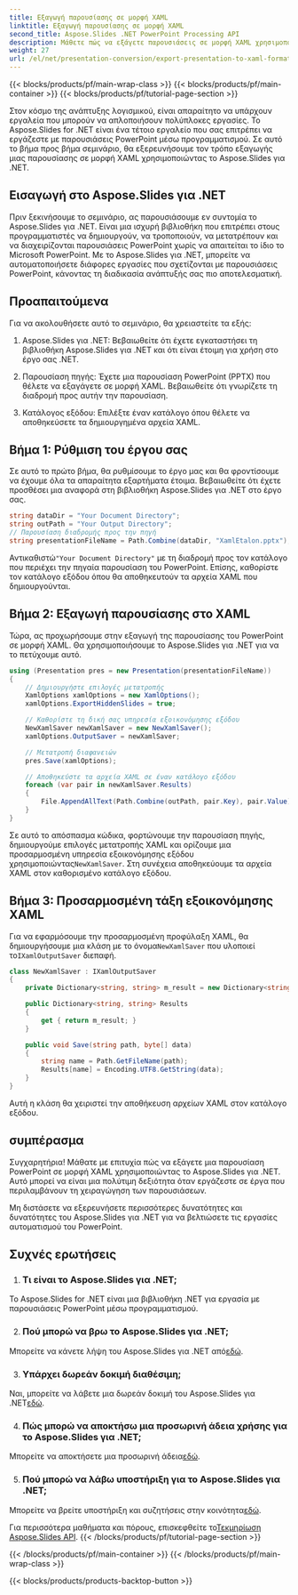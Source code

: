 ```yaml
---
title: Εξαγωγή παρουσίασης σε μορφή XAML
linktitle: Εξαγωγή παρουσίασης σε μορφή XAML
second_title: Aspose.Slides .NET PowerPoint Processing API
description: Μάθετε πώς να εξάγετε παρουσιάσεις σε μορφή XAML χρησιμοποιώντας το Aspose.Slides για .NET. Δημιουργήστε διαδραστικό περιεχόμενο χωρίς κόπο!
weight: 27
url: /el/net/presentation-conversion/export-presentation-to-xaml-format/
---
```


{{< blocks/products/pf/main-wrap-class >}}
{{< blocks/products/pf/main-container >}}
{{< blocks/products/pf/tutorial-page-section >}}


Στον κόσμο της ανάπτυξης λογισμικού, είναι απαραίτητο να υπάρχουν εργαλεία που μπορούν να απλοποιήσουν πολύπλοκες εργασίες. Το Aspose.Slides for .NET είναι ένα τέτοιο εργαλείο που σας επιτρέπει να εργάζεστε με παρουσιάσεις PowerPoint μέσω προγραμματισμού. Σε αυτό το βήμα προς βήμα σεμινάριο, θα εξερευνήσουμε τον τρόπο εξαγωγής μιας παρουσίασης σε μορφή XAML χρησιμοποιώντας το Aspose.Slides για .NET. 

## Εισαγωγή στο Aspose.Slides για .NET

Πριν ξεκινήσουμε το σεμινάριο, ας παρουσιάσουμε εν συντομία το Aspose.Slides για .NET. Είναι μια ισχυρή βιβλιοθήκη που επιτρέπει στους προγραμματιστές να δημιουργούν, να τροποποιούν, να μετατρέπουν και να διαχειρίζονται παρουσιάσεις PowerPoint χωρίς να απαιτείται το ίδιο το Microsoft PowerPoint. Με το Aspose.Slides για .NET, μπορείτε να αυτοματοποιήσετε διάφορες εργασίες που σχετίζονται με παρουσιάσεις PowerPoint, κάνοντας τη διαδικασία ανάπτυξής σας πιο αποτελεσματική.

## Προαπαιτούμενα

Για να ακολουθήσετε αυτό το σεμινάριο, θα χρειαστείτε τα εξής:

1. Aspose.Slides για .NET: Βεβαιωθείτε ότι έχετε εγκαταστήσει τη βιβλιοθήκη Aspose.Slides για .NET και ότι είναι έτοιμη για χρήση στο έργο σας .NET.

2. Παρουσίαση πηγής: Έχετε μια παρουσίαση PowerPoint (PPTX) που θέλετε να εξαγάγετε σε μορφή XAML. Βεβαιωθείτε ότι γνωρίζετε τη διαδρομή προς αυτήν την παρουσίαση.

3. Κατάλογος εξόδου: Επιλέξτε έναν κατάλογο όπου θέλετε να αποθηκεύσετε τα δημιουργημένα αρχεία XAML.

## Βήμα 1: Ρύθμιση του έργου σας

Σε αυτό το πρώτο βήμα, θα ρυθμίσουμε το έργο μας και θα φροντίσουμε να έχουμε όλα τα απαραίτητα εξαρτήματα έτοιμα. Βεβαιωθείτε ότι έχετε προσθέσει μια αναφορά στη βιβλιοθήκη Aspose.Slides για .NET στο έργο σας.

```csharp
string dataDir = "Your Document Directory";
string outPath = "Your Output Directory";
// Παρουσίαση διαδρομής προς την πηγή
string presentationFileName = Path.Combine(dataDir, "XamlEtalon.pptx");
```

 Αντικαθιστώ`"Your Document Directory"` με τη διαδρομή προς τον κατάλογο που περιέχει την πηγαία παρουσίαση του PowerPoint. Επίσης, καθορίστε τον κατάλογο εξόδου όπου θα αποθηκευτούν τα αρχεία XAML που δημιουργούνται.

## Βήμα 2: Εξαγωγή παρουσίασης στο XAML

Τώρα, ας προχωρήσουμε στην εξαγωγή της παρουσίασης του PowerPoint σε μορφή XAML. Θα χρησιμοποιήσουμε το Aspose.Slides για .NET για να το πετύχουμε αυτό. 

```csharp
using (Presentation pres = new Presentation(presentationFileName))
{
    // Δημιουργήστε επιλογές μετατροπής
    XamlOptions xamlOptions = new XamlOptions();
    xamlOptions.ExportHiddenSlides = true;

    // Καθορίστε τη δική σας υπηρεσία εξοικονόμησης εξόδου
    NewXamlSaver newXamlSaver = new NewXamlSaver();
    xamlOptions.OutputSaver = newXamlSaver;

    // Μετατροπή διαφανειών
    pres.Save(xamlOptions);

    // Αποθηκεύστε τα αρχεία XAML σε έναν κατάλογο εξόδου
    foreach (var pair in newXamlSaver.Results)
    {
        File.AppendAllText(Path.Combine(outPath, pair.Key), pair.Value);
    }
}
```

 Σε αυτό το απόσπασμα κώδικα, φορτώνουμε την παρουσίαση πηγής, δημιουργούμε επιλογές μετατροπής XAML και ορίζουμε μια προσαρμοσμένη υπηρεσία εξοικονόμησης εξόδου χρησιμοποιώντας`NewXamlSaver`. Στη συνέχεια αποθηκεύουμε τα αρχεία XAML στον καθορισμένο κατάλογο εξόδου.

## Βήμα 3: Προσαρμοσμένη τάξη εξοικονόμησης XAML

 Για να εφαρμόσουμε την προσαρμοσμένη προφύλαξη XAML, θα δημιουργήσουμε μια κλάση με το όνομα`NewXamlSaver` που υλοποιεί το`IXamlOutputSaver` διεπαφή.

```csharp
class NewXamlSaver : IXamlOutputSaver
{
    private Dictionary<string, string> m_result = new Dictionary<string, string>();

    public Dictionary<string, string> Results
    {
        get { return m_result; }
    }

    public void Save(string path, byte[] data)
    {
        string name = Path.GetFileName(path);
        Results[name] = Encoding.UTF8.GetString(data);
    }
}
```

Αυτή η κλάση θα χειριστεί την αποθήκευση αρχείων XAML στον κατάλογο εξόδου.

## συμπέρασμα

Συγχαρητήρια! Μάθατε με επιτυχία πώς να εξάγετε μια παρουσίαση PowerPoint σε μορφή XAML χρησιμοποιώντας το Aspose.Slides για .NET. Αυτό μπορεί να είναι μια πολύτιμη δεξιότητα όταν εργάζεστε σε έργα που περιλαμβάνουν τη χειραγώγηση των παρουσιάσεων.

Μη διστάσετε να εξερευνήσετε περισσότερες δυνατότητες και δυνατότητες του Aspose.Slides για .NET για να βελτιώσετε τις εργασίες αυτοματισμού του PowerPoint.

## Συχνές ερωτήσεις

1. ### Τι είναι το Aspose.Slides για .NET;
Το Aspose.Slides for .NET είναι μια βιβλιοθήκη .NET για εργασία με παρουσιάσεις PowerPoint μέσω προγραμματισμού.

2. ### Πού μπορώ να βρω το Aspose.Slides για .NET;
 Μπορείτε να κάνετε λήψη του Aspose.Slides για .NET από[εδώ](https://purchase.aspose.com/buy).

3. ### Υπάρχει δωρεάν δοκιμή διαθέσιμη;
 Ναι, μπορείτε να λάβετε μια δωρεάν δοκιμή του Aspose.Slides για .NET[εδώ](https://releases.aspose.com/).

4. ### Πώς μπορώ να αποκτήσω μια προσωρινή άδεια χρήσης για το Aspose.Slides για .NET;
 Μπορείτε να αποκτήσετε μια προσωρινή άδεια[εδώ](https://purchase.aspose.com/temporary-license/).

5. ### Πού μπορώ να λάβω υποστήριξη για το Aspose.Slides για .NET;
 Μπορείτε να βρείτε υποστήριξη και συζητήσεις στην κοινότητα[εδώ](https://forum.aspose.com/).

 Για περισσότερα μαθήματα και πόρους, επισκεφθείτε το[Τεκμηρίωση Aspose.Slides API](https://reference.aspose.com/slides/net/).
{{< /blocks/products/pf/tutorial-page-section >}}

{{< /blocks/products/pf/main-container >}}
{{< /blocks/products/pf/main-wrap-class >}}

{{< blocks/products/products-backtop-button >}}

